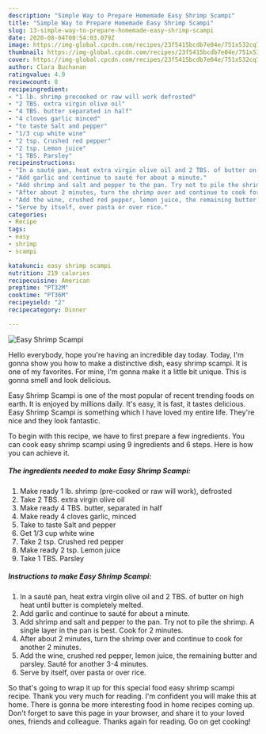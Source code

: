 ```yaml
---
description: "Simple Way to Prepare Homemade Easy Shrimp Scampi"
title: "Simple Way to Prepare Homemade Easy Shrimp Scampi"
slug: 13-simple-way-to-prepare-homemade-easy-shrimp-scampi
date: 2020-08-04T00:54:03.079Z
image: https://img-global.cpcdn.com/recipes/23f5415bcdb7e04e/751x532cq70/easy-shrimp-scampi-recipe-main-photo.jpg
thumbnail: https://img-global.cpcdn.com/recipes/23f5415bcdb7e04e/751x532cq70/easy-shrimp-scampi-recipe-main-photo.jpg
cover: https://img-global.cpcdn.com/recipes/23f5415bcdb7e04e/751x532cq70/easy-shrimp-scampi-recipe-main-photo.jpg
author: Clara Buchanan
ratingvalue: 4.9
reviewcount: 8
recipeingredient:
- "1 lb. shrimp precooked or raw will work defrosted"
- "2 TBS. extra virgin olive oil"
- "4 TBS. butter separated in half"
- "4 cloves garlic minced"
- "to taste Salt and pepper"
- "1/3 cup white wine"
- "2 tsp. Crushed red pepper"
- "2 tsp. Lemon juice"
- "1 TBS. Parsley"
recipeinstructions:
- "In a sauté pan, heat extra virgin olive oil and 2 TBS. of butter on high heat until butter is completely melted."
- "Add garlic and continue to sauté for about a minute."
- "Add shrimp and salt and pepper to the pan. Try not to pile the shrimp. A single layer in the pan is best. Cook for 2 minutes."
- "After about 2 minutes, turn the shrimp over and continue to cook for another 2 minutes."
- "Add the wine, crushed red pepper, lemon juice, the remaining butter and parsley. Sauté for another 3-4 minutes."
- "Serve by itself, over pasta or over rice."
categories:
- Recipe
tags:
- easy
- shrimp
- scampi

katakunci: easy shrimp scampi 
nutrition: 219 calories
recipecuisine: American
preptime: "PT32M"
cooktime: "PT36M"
recipeyield: "2"
recipecategory: Dinner

---
```



![Easy Shrimp Scampi](https://img-global.cpcdn.com/recipes/23f5415bcdb7e04e/751x532cq70/easy-shrimp-scampi-recipe-main-photo.jpg)

Hello everybody, hope you're having an incredible day today. Today, I'm gonna show you how to make a distinctive dish, easy shrimp scampi. It is one of my favorites. For mine, I'm gonna make it a little bit unique. This is gonna smell and look delicious.

Easy Shrimp Scampi is one of the most popular of recent trending foods on earth. It is enjoyed by millions daily. It's easy, it is fast, it tastes delicious. Easy Shrimp Scampi is something which I have loved my entire life. They're nice and they look fantastic.




To begin with this recipe, we have to first prepare a few ingredients. You can cook easy shrimp scampi using 9 ingredients and 6 steps. Here is how you can achieve it.

<!--inarticleads1-->

##### The ingredients needed to make Easy Shrimp Scampi:

1. Make ready 1 lb. shrimp (pre-cooked or raw will work), defrosted
1. Take 2 TBS. extra virgin olive oil
1. Make ready 4 TBS. butter, separated in half
1. Make ready 4 cloves garlic, minced
1. Take to taste Salt and pepper
1. Get 1/3 cup white wine
1. Take 2 tsp. Crushed red pepper
1. Make ready 2 tsp. Lemon juice
1. Take 1 TBS. Parsley




<!--inarticleads2-->

##### Instructions to make Easy Shrimp Scampi:

1. In a sauté pan, heat extra virgin olive oil and 2 TBS. of butter on high heat until butter is completely melted.
1. Add garlic and continue to sauté for about a minute.
1. Add shrimp and salt and pepper to the pan. Try not to pile the shrimp. A single layer in the pan is best. Cook for 2 minutes.
1. After about 2 minutes, turn the shrimp over and continue to cook for another 2 minutes.
1. Add the wine, crushed red pepper, lemon juice, the remaining butter and parsley. Sauté for another 3-4 minutes.
1. Serve by itself, over pasta or over rice.




So that's going to wrap it up for this special food easy shrimp scampi recipe. Thank you very much for reading. I'm confident you will make this at home. There is gonna be more interesting food in home recipes coming up. Don't forget to save this page in your browser, and share it to your loved ones, friends and colleague. Thanks again for reading. Go on get cooking!
